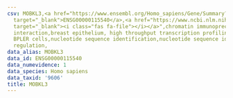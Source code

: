 ```yaml
---
csv: MOBKL3,<a href="https://www.ensembl.org/Homo_sapiens/Gene/Summary?db=core;g=ENSG00000115540"
  target="_blank">ENSG00000115540</a>,<a href="https://www.ncbi.nlm.nih.gov/pubmed/22863008"
  target="_blank"><i class="fas fa-file"></i></a>",chromatin immunoprecipitation assay,direct
  interaction,breast epithelium, high throughput transcription profiling by microarray,
  BPLER cells,nucleotide sequence identification,nucleotide sequence identification,transcriptional
  regulation,
data_alias: MOBKL3
data_id: ENSG00000115540
data_numevidence: 1
data_species: Homo sapiens
data_taxid: '9606'
title: MOBKL3
---
```

